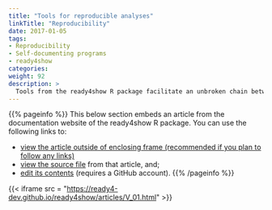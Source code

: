 ```yaml
---
title: "Tools for reproducible analyses"
linkTitle: "Reproducibility"
date: 2017-01-05
tags:
- Reproducibility
- Self-documenting programs
- ready4show
categories:
weight: 92
description: >
  Tools from the ready4show R package facilitate an unbroken chain between model analyses and reporting.
---
```


{{% pageinfo %}}
This below section embeds an article from the documentation website of the ready4show R package. You can use the following links to:

* [view the article outside of enclosing frame (recommended if you plan to follow any links)](https://ready4-dev.github.io/ready4show/articles/V_01.html)
* [view the source file](https://github.com/ready4-dev/ready4show/blob/master/vignettes/V_01.Rmd) from that article, and;
* [edit its contents](https://github.com/ready4-dev/ready4show/edit/master/vignettes/V_01.Rmd) (requires a GitHub account).
{{% /pageinfo %}}

{{< iframe src = "https://ready4-dev.github.io/ready4show/articles/V_01.html" >}}